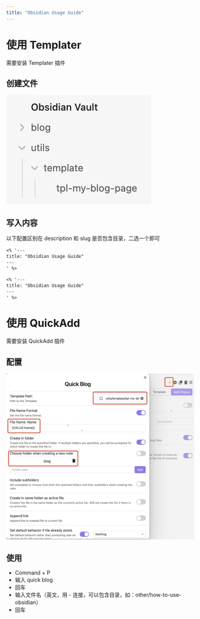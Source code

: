 ```yaml
---
title: "Obsidian Usage Guide"
---
```



# 使用 Templater

需要安装 Templater 插件

## 创建文件

![Untitled](/static/obsidian-1.png)

## 写入内容

以下配置区别在 description 和 slug 是否包含目录，二选一个即可

```
<% '---
title: "Obsidian Usage Guide"
---
' %>
```

```
<% '---
title: "Obsidian Usage Guide"
---
' %>
```

# 使用 QuickAdd

需要安装 QuickAdd 插件

## 配置

![Untitled](/static/obsidian-2.jpg)

## 使用

- Command + P
- 输入 quick blog
- 回车
- 输入文件名（英文，用 - 连接，可以包含目录，如：other/how-to-use-obsidian）
- 回车

